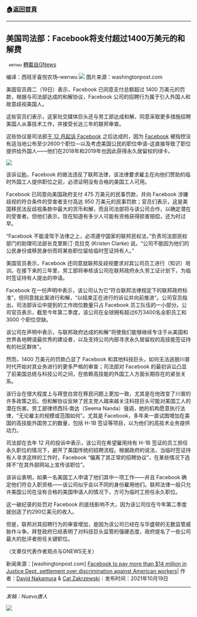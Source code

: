 ###  [:house:返回首頁](https://github.com/ourhimalayas/txt)
---


## 美国司法部：Facebook将支付超过1400万美元的和解费
` wenwu` [轉載自GNews](https://gnews.org/zh-hans/1605828/)

编译：西班牙喜悦农场–wenwu
![](https://assets.gnews.org/wp-content/uploads/2021/10/image-386.png)
图片来源：washingtonpost.com

美国官员周二（19日）表示，Facebook 已同意支付总额超过 1400 万美元的罚款，根据与司法部达成的和解协议，Facebook 公司的招聘行为属于引入外国人和故意歧视美国人。

这些官员们表示，这家社交媒体巨头还与劳工部达成和解，同意采取更多措施招聘美国人从事技术工作，并接受长达三年的联邦审查。

这些协议是司法部[于 12 月起诉 Facebook](https://www.washingtonpost.com/technology/2020/12/03/facebook-doj-immigration-lawsuit/?itid=lk_inline_manual_4) 之后达成的，因为 [Facebook](https://www.washingtonpost.com/technology/2020/12/03/facebook-doj-immigration-lawsuit/?itid=lk_inline_manual_4) 被指控没有适当地公布至少2600个职位—以及考虑美国公民的职位申请–这直接导致了职位提供给外国人——他们在2018年和2019年也因此获得永久居留权的绿卡。

![](https://assets.gnews.org/wp-content/uploads/2021/10/image-395.png)

该诉讼[称](https://wapo.st/3n9cSEz)，Facebook 的做法违反了联邦法律，该法律要求雇主在向他们赞助的临时外国工人提供职位之前，必须证明没有合格的美国工人可用。

Facebook 已同意向美国政府支付 475 万美元的民事罚款，并向 Facebook 涉嫌歧视的符合条件的受害者支付高达 950 万美元的民事罚款；官员们表示，这是美国移民法反歧视条款中最大的货币和解，而且司法部将与该公司合作，以确定潜在的受害者。但他们表示，现在知道有多少人可能有资格获得损害赔偿，还为时过早。

“Facebook 不能凌驾于法律之上，必须遵守国家的联邦民权法，”负责司法部民权部门的助理司法部长克里斯汀·克拉克 (Kristen Clarke) 说。“公司不能因为他们的公民身份或移民身份而将某些职位留给临时签证持有人。”

美国官员表示，Facebook 还同意就联邦反歧视要求对其公司员工进行（知识）培训。在接下来的三年里，劳工部将审核该公司在联邦政府永久劳工证计划下，为临时签证持有人提出的申请。

Facebook 在一份声明中表示，该公司认为它“符合联邦法律规定下的联邦政府标准”，但同意就此案进行和解，“以结束正在进行的诉讼并向前推进”。公司官员指出，司法部诉讼中提到的工作岗位数量只占 Facebook 员工队伍的一小部分。公司官员表示，截至今年第二季度，该公司在全球拥有超过6万3400名全职员工和 3000 个职位空缺。

该公司在声明中表示，与联邦政府达成的和解“将使我们能够继续专注于从美国和世界各地聘请最优秀的建设者，以及支持公司内部寻求永久居留权的高技能签证持有的社区群体”。

然而，1400 万美元的罚款凸显了 Facebook 和其他科技巨头，如何无法逃脱川普时代开始对其业务进行的更多严格的审查；司法部对 Facebook 的最初诉讼凸显了前美国总统与科技公司之间，在依赖高技能的外国工人方面长期存在的紧张关系。

该行业在很大程度上与拜登白宫在移民问题上更加一致，尤其是在他改变了川普的许多政策之后。但和解协议反映了民主党人越来越关注科技巨头可能对美国工人的潜在伤害。劳工部律师西玛·南达（Seema Nanda）强调，她的机构愿意执行法律，“无论雇主的规模或范围如何”。尤其是 Facebook，多年来一直试图增加在美国的高技能外国劳工的数量，包括 H-1B 签证等项目，以为他们的高技术业务提供动力。

司法部在去年 12 月的投诉中表示，该公司在希望雇用持有 H-1B 签证的员工担任永久职位的情况下，避开了美国传统的招聘流程。根据政府的说法，当临时签证持有人寻求这样的工作时，Facebook “偏离了其正常的招聘协议”，在某些情况下选择不“在其外部网站上宣传该职位”。

该诉讼表明，如果一名美国工人申请了他们其中一项工作——并且 Facebook 确定他们符合入职资格——该公司似乎会以不同的身份雇用他们。联邦法律一般只允许美国公司在没有合格的美国申请人的情况下，方可为临时工担任永久职位。

这一破纪录的处罚对 Facebook 的底线影响不大，因为该公司仅在今年第二季度就创造了约290亿美元的收入。

但是，联邦对其招聘行为的审查增加，是因为该公司已经在与华盛顿的无数监管威胁作斗争。拜登政府已经表明了对科技巨头监管的强硬态度，政府提名了一些公司最大的批评者担任关键职位。

（文章仅代表作者观点与GNEWS无关）

新闻来源：[washingtonpost.com] [Facebook to pay more than $14 million in Justice Dept. settlement over discrimination against American workers](https://www.washingtonpost.com/national-security/facebook-discrimination-settlement/2021/10/19/7d7f4b34-30f6-11ec-a1e5-07223c50280a_story.html)| 作者：[David Nakamura](https://www.washingtonpost.com/people/david-nakamura/) & [Cat Zakrzewski](https://www.washingtonpost.com/people/cat-zakrzewski/)｜发布时间：2021年10月19日

* * *

*发稿：Nuevo唐人*

![](https://assets.gnews.org/wp-content/uploads/2021/10/GNEWS_CH.-1-2.jpeg)
